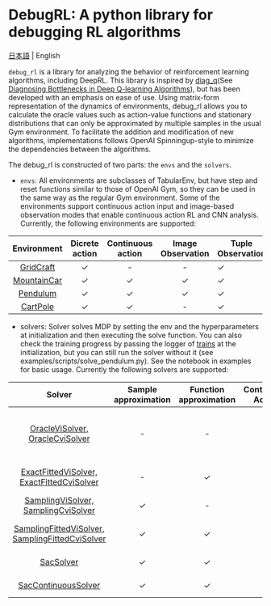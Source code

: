 # DebugRL: A python library for debugging RL algorithms

[日本語](README.jp.md) | English


`debug_rl` is a library for analyzing the behavior of reinforcement learning algorithms, including DeepRL. 
This library is inspired by [diag_q](https://github.com/justinjfu/diagnosing_qlearning)(See [Diagnosing Bottlenecks in Deep Q-learning Algorithms](https://arxiv.org/abs/1902.10250)), but has been developed with an emphasis on ease of use.
Using matrix-form representation of the dynamics of environments, debug_rl allows you to calculate the oracle values such as action-value functions and stationary distributions that can only be approximated by multiple samples in the usual Gym environment.
To facilitate the addition and modification of new algorithms, implementations follows OpenAI Spinningup-style to minimize the dependencies between the algorithms.

The debug_rl is constructed of two parts: the `envs` and the `solvers`.

* `envs`: All environments are subclasses of TabularEnv, but have step and reset functions similar to those of OpenAI Gym, so they can be used in the same way as the regular Gym environment.
Some of the environments support continuous action input and image-based observation modes that enable continuous action RL and CNN analysis.
Currently, the following environments are supported:

| Environment | Dicrete action | Continuous action | Image Observation | Tuple Observation |
| :----------------------------------------------------------: | :------------: | :---------------: | :----------------------------------------: | ------------------------ |
| [GridCraft](debug_rl/envs/gridcraft) | ✓ | - | - | ✓ |
| [MountainCar](debug_rl/envs/mountaincar) | ✓ | ✓ | ✓ | ✓ |
| [Pendulum](debug_rl/envs/pendulum) | ✓ | ✓ | ✓ | ✓ |
| [CartPole](debug_rl/envs/cartpole) | ✓ | ✓ | - | ✓ |

* solvers: Solver solves MDP by setting the env and the hyperparameters at initialization and then executing the solve function. 
You can also check the training progress by passing the 
logger of [trains](https://github.com/allegroai/trains) at the initialization, but you can still run the solver without it (see examples/scripts/solve_pendulum.py). 
See the notebook in examples for basic usage. 
Currently the following solvers are supported:

| Solver | Sample approximation | Function approximation | Continuous Action | Algorithm |
| :---:| :---: | :---: | :---: | :---: |
| [OracleViSolver, OracleCviSolver](debug_rl/solvers/oracle_vi) | - | - | - | Q-learning, [Conservative Value Iteration (CVI)](http://proceedings.mlr.press/v89/kozuno19a.html) |
| [ExactFittedViSolver, ExactFittedCviSolver](debug_rl/solvers/exact_fvi) | - | ✓ | - | Fitted Q-learning, Fitted CVI |
| [SamplingViSolver, SamplingCviSolver](debug_rl/solvers/sampling_vi) | ✓ | - | - | Q-learning, CVI |
| [SamplingFittedViSolver, SamplingFittedCviSolver](debug_rl/solvers/sampling_fvi) | ✓ | ✓ | - | Fitted Q-learning, Fitted CVI |
| [SacSolver](debug_rl/solvers/sac) | ✓ | ✓ | - | [Discrete Soft Actor Critic](https://arxiv.org/abs/1910.07207) |
| [SacContinuousSolver](debug_rl/solvers/sac_continuous) | ✓ | ✓ | ✓ | [Soft Actor Critic](https://arxiv.org/abs/1801.01290) |
